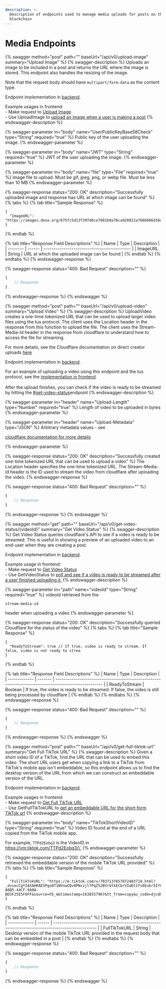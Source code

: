 ```yaml
---
description: >-
  Description of endpoints used to manage media uploads for posts on the DeSo
  blockchain
---
```


# Media Endpoints

{% swagger method="post" path="" baseUrl="/api/v0/upload-image" summary="Upload Image" %}
{% swagger-description %}
Uploads an image to be included in a post and returns the URL where the image is stored. This endpoint also handles the resizing of the image.

Note that the request body should have `multipart/form-data` as the content type.

Endpoint implementation in [backend](https://github.com/deso-protocol/backend/blob/709cbfbc62cf3a0e6d56c393e555fc277c93fb76/routes/media.go#L111).

Example usages in frontend:\
&#x20; \- Make request to [Upload Image](https://github.com/deso-protocol/frontend/blob/e006beb72867f6d48a78adb1d126c66144a4298c/src/app/backend-api.service.ts#L825)\
&#x20; \- Use UploadImage to [upload an image when a user is making a post](https://github.com/deso-protocol/frontend/blob/e006beb72867f6d48a78adb1d126c66144a4298c/src/app/feed/feed-create-post/feed-create-post.component.ts#L279)
{% endswagger-description %}

{% swagger-parameter in="body" name="UserPublicKeyBase58Check" type="String" required="true" %}
Public key of the user uploading the image.
{% endswagger-parameter %}

{% swagger-parameter in="body" name="JWT" type="String" required="true" %}
JWT of the user uploading the image.
{% endswagger-parameter %}

{% swagger-parameter in="body" name="file" type="File" required="true" %}
image file to upload. Must be gif, jpeg, png, or webp file. Must be less than 10 MB
{% endswagger-parameter %}

{% swagger-response status="200: OK" description="Successfully uploaded image and response has URL at which image can be found" %}
{% tabs %}
{% tab title="Sample Response" %}
```json5
{
  "ImageURL": "https://images.deso.org/675fc5d13f397d6ce7801b0a76ca928822a768b606d16df1eb015b2e84ed81e5.gif"
}
```
{% endtab %}

{% tab title="Response Field Descriptions" %}
| Name     | Type   | Description                                  |
| -------- | ------ | -------------------------------------------- |
| ImageURL | String | URL at which the uploaded image can be found |
{% endtab %}
{% endtabs %}
{% endswagger-response %}

{% swagger-response status="400: Bad Request" description="" %}
```javascript
{
    // Response
}
```
{% endswagger-response %}
{% endswagger %}

{% swagger method="post" path="" baseUrl="/api/v0/upload-video" summary="Upload Video" %}
{% swagger-description %}
UploadVideo creates a one-time tokenized URL that can be used to upload larger video files using the tus protocol. The client uses the Location header in the response from this function to upload the file. The client uses the Stream-Media-Id header in the response from cloudflare to understand how to access the file for streaming.&#x20;

For more details, see the Cloudflare documentation on direct creator uploads [here](https://developers.cloudflare.com/stream/uploading-videos/direct-creator-uploads#using-tus-recommended-for-videos-over-200mb)

Endpoint implementation in [backend](https://github.com/deso-protocol/backend/blob/709cbfbc62cf3a0e6d56c393e555fc277c93fb76/routes/media.go#L306).

For an example of uploading a video using this endpoint and the tus protocol, see the [implementation in frontend](https://github.com/deso-protocol/frontend/blob/e006beb72867f6d48a78adb1d126c66144a4298c/src/app/feed/feed-create-post/feed-create-post.component.ts#L291).\
\
After the upload finishes, you can check if the video is ready to be streamed by hitting the [#get-video-status](media-endpoints.md#get-video-status "mention")endpoint
{% endswagger-description %}

{% swagger-parameter in="header" name="Upload-Length" type="Number" required="true" %}
Length of video to be uploaded in bytes
{% endswagger-parameter %}

{% swagger-parameter in="header" name="Upload-Metadata" type="JSON" %}
Arbitrary metadata values - see 

[cloudflare documentation for more details](https://developers.cloudflare.com/stream/uploading-videos/upload-video-file#supported-options-in-upload-metadata)


{% endswagger-parameter %}

{% swagger-response status="200: OK" description="Successfully created one-time tokenized URL that can be used to upload a video" %}
The Location header specifies the one-time tokenized URL. The Stream-Media-Id header is the ID used to stream the video from cloudflare after uploading the video.
{% endswagger-response %}

{% swagger-response status="400: Bad Request" description="" %}
```javascript
{
    // Response
}
```
{% endswagger-response %}
{% endswagger %}

{% swagger method="get" path="" baseUrl="/api/v0/get-video-status/{videoId}" summary="Get Video Status" %}
{% swagger-description %}
Get Video Status queries cloudflare's API to see if a video is ready to be streamed. This is useful in showing a preview of an uploaded video to an end-user when they are creating a post.

Endpoint implementation in [backend](https://github.com/deso-protocol/backend/blob/709cbfbc62cf3a0e6d56c393e555fc277c93fb76/routes/media.go#L372).

Example usage in frontend:\
&#x20; \- Make request to [Get Video Status](https://github.com/deso-protocol/frontend/blob/e006beb72867f6d48a78adb1d126c66144a4298c/src/app/backend-api.service.ts#L2228)\
&#x20; \- Use GetVideoStatus to [poll and see if a video is ready to be streamed after a user finished uploading it.](https://github.com/deso-protocol/frontend/blob/e006beb72867f6d48a78adb1d126c66144a4298c/src/lib/services/stream/cloudflare-stream-service.ts#L31)
{% endswagger-description %}

{% swagger-parameter in="path" name="videoId" type="String" required="true" %}
videoId retrieved from the 

`stream-media-id`

 header when uploading a video
{% endswagger-parameter %}

{% swagger-response status="200: OK" description="Successfully queried Cloudflare for the status of the video" %}
{% tabs %}
{% tab title="Sample Response" %}
```json5
{
  "ReadyToStream": true // If true, video is ready to stream. If false, video is not ready to strea
}
```
{% endtab %}

{% tab title="Response Field Descriptions" %}
| Name          | Type    | Description                                                                                            |
| ------------- | ------- | ------------------------------------------------------------------------------------------------------ |
| ReadyToStream | Boolean | If true, the video is ready to be streamed. If false, the video is still being processed by cloudflare |
{% endtab %}
{% endtabs %}
{% endswagger-response %}

{% swagger-response status="400: Bad Request" description="" %}
```javascript
{
    // Response
}
```
{% endswagger-response %}
{% endswagger %}

{% swagger method="post" path="" baseUrl="/api/v0/get-full-tiktok-url" summary="Get Full TikTok URL" %}
{% swagger-description %}
Given a short video ID of a TikTok, find the URL that can be used to embed this video. The short URL users get when copying a link to a TikTok from TikTok's mobile app isn't embeddable, so this endpoint allows us to find the desktop version of the URL from which we can construct an embeddable version of the URL.

Endpoint implementation in [backend](https://github.com/deso-protocol/backend/blob/709cbfbc62cf3a0e6d56c393e555fc277c93fb76/routes/media.go#L244).

Example usages in frontend:\
&#x20; \- Make request to [Get Full TikTok URL](https://github.com/deso-protocol/frontend/blob/e006beb72867f6d48a78adb1d126c66144a4298c/src/app/backend-api.service.ts#L1962)\
&#x20; \- Use GetFullTikTokURL to [get an embeddable URL for the short form TikTok url](https://github.com/deso-protocol/frontend/blob/e006beb72867f6d48a78adb1d126c66144a4298c/src/lib/services/embed-url-parser-service/embed-url-parser-service.ts#L147)
{% endswagger-description %}

{% swagger-parameter in="body" name="TikTokShortVideoID" type="String" required="true" %}
Video ID found at the end of a URL copied from the TikTok mobile app.&#x20;



For example, `TTPd2Eobq3` is the VideoID in https://vm.tiktok.com/TTPd2Eobq3/\`
{% endswagger-parameter %}

{% swagger-response status="200: OK" description="Successfully retrieved the embeddable version of the mobile TikTok URL provided" %}
{% tabs %}
{% tab title="Sample Response" %}
```json5
{
  "FullTikTokURL": "https://m.tiktok.com/v/7037137657872403718.html?_d=secCgYIASAHKAESPgo8T1WVnwCQv6PNczjlfPqZ%2BVrGtkECbrVIwDlSfs8Eubr5IYCCt7sen3HRJwDN44tt0IeLho5JoaUMWgAnGgA%3D&checksum=be13618b6e8d0eacdf95a8abd952ca14e997a5af0126908fb195dca7ab5082d5&language=en&preview_pb=0&sec_user_id=MS4wLjABAAAACRLophxm1bvJ6oYFi4m52AIzepq8Naslxs3ATZs1YCLXomDfhhDOvxsW9DemYFYU&share_app_id=1233&share_item_id=7037137657872403718&share_link_id=2E462ECA-A6B5-44CF-9A9A-BD3F25E5F6FF&source=h5_m&timestamp=1638557967&tt_from=copy&u_code=djcd82ge94k75m&user_id=6980837453575472134&utm_campaign=client_share&utm_medium=ios&utm_source=copy"
}
```
{% endtab %}

{% tab title="Response Field Descriptions" %}
| Name          | Type   | Description                                                                                          |
| ------------- | ------ | ---------------------------------------------------------------------------------------------------- |
| FullTikTokURL | String | Desktop version of the mobile TikTok URL provided in the request body that can be embedded in a post |
{% endtab %}
{% endtabs %}
{% endswagger-response %}

{% swagger-response status="400: Bad Request" description="" %}
```javascript
{
    // Response
}
```
{% endswagger-response %}
{% endswagger %}
